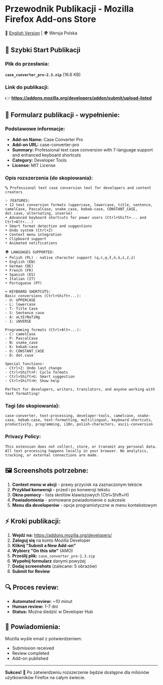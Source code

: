 # Przewodnik Publikacji - Mozilla Firefox Add-ons Store

📖 [English Version](PUBLICATION_GUIDE.md) | 🌍 Wersja Polska

## 🎯 Szybki Start Publikacji

### Plik do przesłania:
**`case_converter_pro-2.3.zip`** (16.6 KB)

### Link do publikacji:
👉 **https://addons.mozilla.org/developers/addon/submit/upload-listed**

## 📝 Formularz publikacji - wypełnienie:

### Podstawowe informacje:
- **Add-on Name:** Case Converter Pro
- **Add-on URL:** case-converter-pro
- **Summary:** Professional text case conversion with 7-language support and enhanced keyboard shortcuts
- **Category:** Developer Tools
- **License:** MIT License

### Opis rozszerzenia (do skopiowania):
```
🔤 Professional text case conversion tool for developers and content creators

✨ FEATURES:
• 12 text conversion formats (uppercase, lowercase, title, sentence, camelCase, PascalCase, snake_case, kebab-case, CONSTANT_CASE, dot.case, alternating, inverse)
• Advanced keyboard shortcuts for power users (Ctrl+Shift+... and Ctrl+Alt+...)
• Smart format detection and suggestions
• Undo system (Ctrl+Z)
• Context menu integration
• Clipboard support
• Animated notifications

🌍 LANGUAGES SUPPORTED:
• Polish (PL) - native character support (ą,ć,ę,ł,ń,ó,ś,ź,ż)
• English (EN)
• German (DE)
• French (FR)  
• Spanish (ES)
• Italian (IT)
• Portuguese (PT)

⌨️ KEYBOARD SHORTCUTS:
Basic conversions (Ctrl+Shift+...):
- U: UPPERCASE
- L: lowercase
- T: Title Case
- S: Sentence case
- A: aLtErNaTiNg
- I: iNVERSE

Programming formats (Ctrl+Alt+...):
- C: camelCase
- P: PascalCase
- N: snake_case
- K: kebab-case
- O: CONSTANT_CASE
- D: dot.case

Special functions:
- Ctrl+Z: Undo last change
- Ctrl+Shift+F: Cycle formats
- Ctrl+Shift+G: Smart suggestion
- Ctrl+Shift+H: Show help

Perfect for developers, writers, translators, and anyone working with text formatting!
```

### Tagi (do skopiowania):
```
case-converter, text-processing, developer-tools, camelcase, snake-case, kebab-case, text-formatting, multilingual, keyboard-shortcuts, productivity, programming, i18n, polish-characters, ascii-conversion
```

### Privacy Policy:
```
This extension does not collect, store, or transmit any personal data. All text processing happens locally in your browser. No analytics, tracking, or external connections are made.
```

## 🖼️ Screenshots potrzebne:

1. **Context menu w akcji** - prawy przycisk na zaznaczonym tekście
2. **Przykład konwersji** - przed i po konwersji tekstu  
3. **Okno pomocy** - lista skrótów klawiszowych (Ctrl+Shift+H)
4. **Powiadomienia** - animowane powiadomienie o sukcesie
5. **Menu dla developerów** - opcje programistyczne w menu kontekstowym

## ⚡ Kroki publikacji:

1. **Wejdź na:** https://addons.mozilla.org/developers/
2. **Zaloguj się** na konto Mozilla Developer
3. **Kliknij "Submit a New Add-on"**
4. **Wybierz "On this site"** (AMO)
5. **Prześlij plik:** `case_converter_pro-2.3.zip`
6. **Wypełnij formularz** danymi powyżej
7. **Dodaj screenshots** (zalecane: 5 obrazów)
8. **Submit for Review**

## 🔍 Proces review:

- **Automated review:** ~10 minut
- **Human review:** 1-7 dni  
- **Status:** Można śledzić w Developer Hub

## 📧 Powiadomienia:

Mozilla wyśle email z potwierdzeniem:
- Submission received
- Review completed
- Add-on published

---

**Sukces!** 🎉 Po zatwierdzeniu rozszerzenie będzie dostępne dla milionów użytkowników Firefox na całym świecie.
